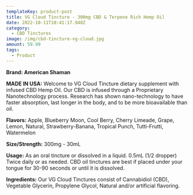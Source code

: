 ```yaml
---
templateKey: product-post
title: VG Cloud Tincture - 300mg CBD & Terpene Rich Hemp Oil
date: 2022-10-11T10:41:17.948Z
category:
  - CBD Tinctures
image: /img/cbd-tincture-vg-cloud.jpg
amount: 59.99
tags:
  - Product
---
```

**Brand: American Shaman**

**MADE IN USA:** Welcome to VG Cloud Tincture dietary supplement with infused CBD Hemp Oil. Our CBD is infused through a Proprietary Nanotechnology process. Research has shown nano-technology to have faster absorption, last longer in the body, and to be more bioavailable than oil.

**Flavors:** Apple, Blueberry Moon, Cool Berry, Cherry Limeade, Grape, Lemon, Natural, Strawberry-Banana, Tropical Punch, Tutti-Frutti, Watermelon

**Size/Strength:** 300mg - 30mL

**Usage:** As an oral tincture or dissolved in a liquid. 0.5mL (1/2 dropper) Twice daily or as needed. CBD oil tinctures are best if placed under your tongue for 30-90 seconds or until it is dissolved.

**Ingredients:** Our VG Cloud Tinctures consist of Cannabidiol (CBD), Vegetable Glycerin, Propylene Glycol, Natural and/or artificial flavoring.